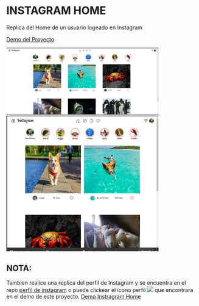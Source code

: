 # INSTAGRAM HOME

Replica del Home de un usuario logeado en Instagram

[Demo del Proyecto](https://oriananohemi.github.io/instagramHome/)

<img src="./img/demo.png" width=400px>
<img src="./img/demo1.png" width=400px>  


## NOTA:


Tambien realice una replica del perfil de Instagram y se encuentra en el repo [perfil de instagram](https://github.com/oriananohemi/instagram) o puede clickear el icono perfil <img width=48 src="https://raw.githubusercontent.com/oriananohemi/instagramHome/master/img/profile.jpeg"> que encontrara en el demo de este proyecto. 
[Demo Instragram Home](https://oriananohemi.github.io/instagramHome/)
